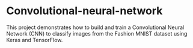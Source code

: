 # Convolutional-neural-network
This project demonstrates how to build and train a Convolutional Neural Network (CNN) to classify images from the Fashion MNIST dataset using Keras and TensorFlow.
